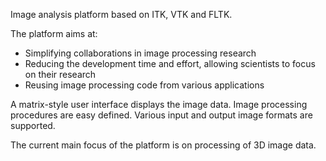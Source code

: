 Image analysis platform based on ITK, VTK and FLTK.

The platform aims at:
  * Simplifying collaborations in image processing research
  * Reducing the development time and effort, allowing scientists to focus on their research
  * Reusing image processing code from various applications

A matrix-style user interface displays the image data. Image processing procedures are easy defined. Various input and output image formats are supported.

The current main focus of the platform is on processing of 3D image data.